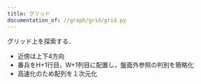 ```yaml
---
title: グリッド
documentation_of: //graph/grid/grid.py
---
```


グリッド上を探索する．
- 近傍は上下4方向
- 番兵をH+1行目，W+1列目に配置し，盤面外参照の判別を簡略化
- 高速化のため配列を１次元化
